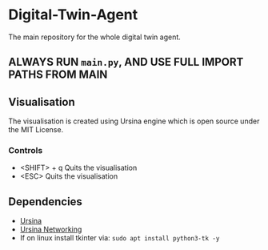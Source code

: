 # Digital-Twin-Agent
The main repository for the whole digital twin agent.

## ALWAYS RUN `main.py`, AND USE FULL IMPORT PATHS FROM MAIN

## Visualisation
The visualisation is created using Ursina engine which is open source under the MIT License.

### Controls
- \<SHIFT\> + q Quits the visualisation
- \<ESC\> Quits the visualisation

## Dependencies
- [Ursina](https://pypi.org/project/ursina/) 
- [Ursina Networking](https://pypi.org/project/UrsinaNetworking/)
- If on linux install tkinter via: `sudo apt install python3-tk -y`
